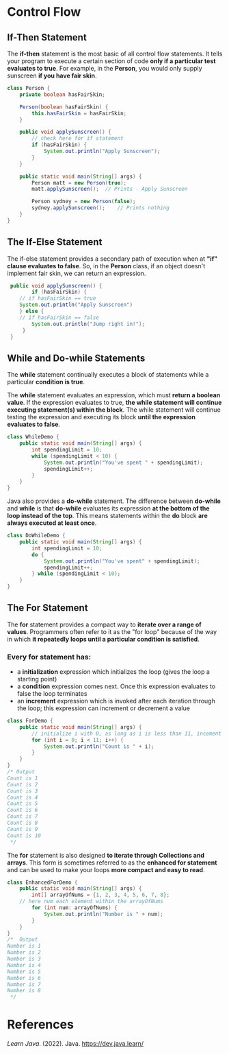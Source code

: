 # Control Flow

## If-Then Statement 
The **if-then** statement is the most basic of all control flow statements. It tells your program to execute a certain section of code **only if a particular test evaluates to true**. For example, in the **Person**, you would only supply sunscreen **if you have fair skin**. 

``` java 
class Person {
    private boolean hasFairSkin;

    Person(boolean hasFairSkin) {
        this.hasFairSkin = hasFairSkin;
    }

    public void applySunscreen() {
        // check here for if statement
        if (hasFairSkin) {
            System.out.println("Apply Sunscreen");
        }
    }

    public static void main(String[] args) {
        Person matt = new Person(true);
        matt.applySunscreen();	// Prints - Apply Sunscreen 

        Person sydney = new Person(false);
        sydney.applySunscreen();	// Prints nothing 
    }
}
``` 
## The If-Else Statement 
The if-else statement provides a secondary path of execution when at **"if" clause evaluates to false**. So, in the **Person** class, if an object doesn't implement fair skin, we can return an expression. 

``` java 
 public void applySunscreen() {
        if (hasFairSkin) {   
	// if hasFairSkin == true 
	System.out.println("Apply Sunscreen")      
  	} else {  
	// if hasFairSkin == false 
        System.out.println("Jump right in!");
     }
 }
``` 

## While and Do-while Statements 
The **while** statement continually executes a block of statements while a particular **condition is true**. 

The **while** statement evaluates an expression, which must **return a boolean value**. If the expression evaluates to true, **the while statement will continue executing statement(s) within the block**. The while statement will continue testing the expression and executing its block **until the expression evaluates to false**. 

``` java 
class WhileDemo {
    public static void main(String[] args) {
        int spendingLimit = 10;
        while (spendingLimit < 10) {
            System.out.println("You've spent " + spendingLimit);
            spendingLimit++;
        }
    }
} 
``` 

Java also provides a **do-while** statement. The difference between **do-while** and **while** is that **do-while** evaluates its expression **at the bottom of the loop instead of the top**. This means statements within the **do** block **are always executed at least once**. 


``` java 
class DoWhileDemo {
    public static void main(String[] args) {
        int spendingLimit = 10;
        do {
            System.out.println("You've spent" + spendingLimit);
            spendingLimit++;
        } while (spendingLimit < 10);
    }
}
``` 

## The For Statement 
The **for** statement provides a compact way to **iterate over a range of values**. Programmers often refer to it as the "for loop" because of the way in which **it repeatedly loops until a particular condition is satisfied**. 

### Every for statement has: 
- a **initialization** expression which initializes the loop (gives the loop a starting point)
- a **condition** expression comes next. Once this expression evaluates to false the loop terminates
- an **increment** expression which is invoked after each iteration through the loop; this expression can increment or decrement a value

``` java 
class ForDemo { 
    public static void main(String[] args) { 
    	// initialize i with 0, as long as i is less than 11, incement i by 1 
        for (int i = 0; i < 11; i++) {
            System.out.println("Count is " + i);
        } 
    }
}
/* Output 
Count is 1 
Count is 2 
Count is 3 
Count is 4 
Count is 5 
Count is 6 
Count is 7 
Count is 8 
Count is 9 
Count is 10 
 */
``` 

The **for** statement is also designed **to iterate through Collections and arrays**. This form is sometimes referred to as the **enhanced for statement** and can be used to make your loops **more compact and easy to read**. 

``` java 
class EnhancedForDemo { 
    public static void main(String[] args) { 
        int[] arrayOfNums = {1, 2, 3, 4, 5, 6, 7, 8}; 
	// here num each element within the arrayOfNums
        for (int num: arrayOfNums) {
            System.out.println("Number is " + num);
        }
    }
}
/*  Output 
Number is 1 
Number is 2 
Number is 3 
Number is 4 
Number is 5
Number is 6 
Number is 7 
Number is 8 
 */
``` 

# References 
*Learn Java*. (2022). Java. <https://dev.java.learn/> 
